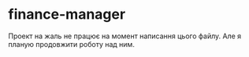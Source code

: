# finance-manager

Проект на жаль не працює на момент написання цього файлу. Але я планую продовжити роботу над ним.

